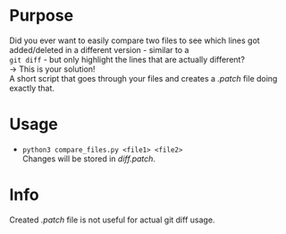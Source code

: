 # Purpose
Did you ever want to easily compare two files to see which lines got added/deleted in a different version - similar to a\
```git diff``` - but only highlight the lines that are actually different?\
&rarr; This is your solution!\
A short script that goes through your files and creates a *.patch* file doing exactly that.

# Usage
- ```python3 compare_files.py <file1> <file2>```\
Changes will be stored in *diff.patch*.

# Info
Created *.patch* file is not useful for actual git diff usage.
